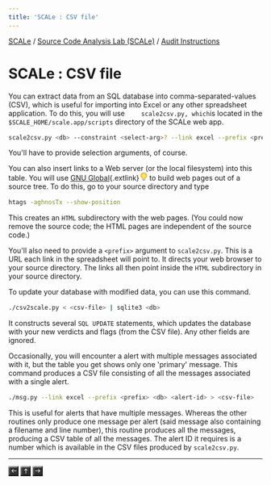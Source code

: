 ```yaml
---
title: 'SCALe : CSV file'
---
```

[SCALe](index.md) / [Source Code Analysis Lab (SCALe)](Welcome.md) / [Audit Instructions](Audit-Instructions.md)
<!-- <legal> -->
<!-- SCALe version r.6.7.0.0.A -->
<!--  -->
<!-- Copyright 2021 Carnegie Mellon University. -->
<!--  -->
<!-- NO WARRANTY. THIS CARNEGIE MELLON UNIVERSITY AND SOFTWARE ENGINEERING -->
<!-- INSTITUTE MATERIAL IS FURNISHED ON AN "AS-IS" BASIS. CARNEGIE MELLON -->
<!-- UNIVERSITY MAKES NO WARRANTIES OF ANY KIND, EITHER EXPRESSED OR -->
<!-- IMPLIED, AS TO ANY MATTER INCLUDING, BUT NOT LIMITED TO, WARRANTY OF -->
<!-- FITNESS FOR PURPOSE OR MERCHANTABILITY, EXCLUSIVITY, OR RESULTS -->
<!-- OBTAINED FROM USE OF THE MATERIAL. CARNEGIE MELLON UNIVERSITY DOES NOT -->
<!-- MAKE ANY WARRANTY OF ANY KIND WITH RESPECT TO FREEDOM FROM PATENT, -->
<!-- TRADEMARK, OR COPYRIGHT INFRINGEMENT. -->
<!--  -->
<!-- Released under a MIT (SEI)-style license, please see COPYRIGHT file or -->
<!-- contact permission@sei.cmu.edu for full terms. -->
<!--  -->
<!-- [DISTRIBUTION STATEMENT A] This material has been approved for public -->
<!-- release and unlimited distribution.  Please see Copyright notice for -->
<!-- non-US Government use and distribution. -->
<!--  -->
<!-- DM19-1274 -->
<!-- </legal> -->

SCALe : CSV file
=================

You can extract data from an SQL database into comma-separated-values
(CSV), which is useful for importing into Excel or any other spreadsheet
application. To do this, you will use `     scale2csv.py, which `is
located in the `$SCALE_HOME/scale.app/scripts` directory of the SCALe
web app.

```sh
scale2csv.py <db> --constraint <select-arg>? --link excel --prefix <prefix> > <csv-file>
```

You'll have to provide selection arguments, of course.

You can also insert links to a Web server (or the local filesystem) into
this table. You will use
[GNU Global](http://www.gnu.org/software/global/){.extlink}![(lightbulb)](images/icons/emoticons/lightbulb_on.png) to build
web pages out of a source tree. To do this, go to your source directory
and type

```sh
htags -aghnosTx --show-position
```

This creates an `HTML` subdirectory with the web pages. (You could now
remove the source code; the HTML pages are independent of the source
code.)

You'll also need to provide a `<prefix>` argument to `scale2csv.py`.
This is a URL each link in the spreadsheet will point to. It directs
your web browser to your source directory. The links all then point
inside the `HTML` subdirectory in your source directory.

To update your database with modified data, you can use this command.

```sh
./csv2scale.py < <csv-file> | sqlite3 <db>
```

It constructs several `SQL UPDATE` statements, which updates the
database with your new verdicts and flags (from the CSV file). Any other
fields are ignored.

Occasionally, you will encounter a alert with multiple messages
associated with it, but the table you get shows only one 'primary'
message. This command produces a CSV file consisting of all the messages
associated with a single alert.

```sh
./msg.py --link excel --prefix <prefix> <db> <alert-id> > <csv-file>
```

This is useful for alerts that have multiple messages. Whereas the
other routines only produce one message per alert (said message
also containing a filename and line number), this routine produces all
the messages, producing a CSV table of all the messages. The alert
ID it requires is a number which is available in the CSV files produced
by `scale2csv.py`.

------------------------------------------------------------------------

[![](attachments/arrow_left.png)](Cascading-Determinations-from-Old-Codebase-to-New-Codebase.md)
[![](attachments/arrow_up.png)](Audit-Instructions.md)
[![](attachments/arrow_right.png)](Emacs-ORG-files.md)
